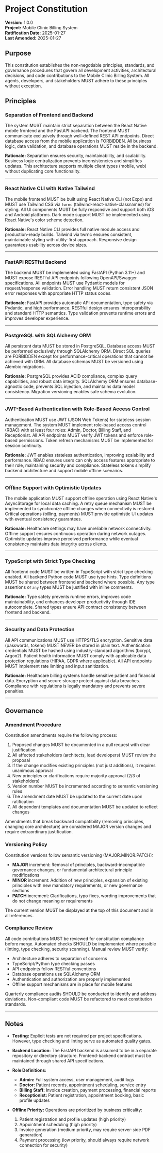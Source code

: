 <!--
Sync Impact Report
Version: N/A → 1.0.0 (initial creation)
Modified Principles: N/A (new document)
Added Sections: All sections
Removed Sections: N/A
Templates Requiring Updates:
  ⚠ pending - .specify/templates/plan-template.md
  ⚠ pending - .specify/templates/spec-template.md
  ⚠ pending - .specify/templates/tasks-template.md
  ⚠ pending - .specify/templates/commands/*.md
Follow-up TODOs: None
-->

# Project Constitution

**Version:** 1.0.0  
**Project:** Mobile Clinic Billing System  
**Ratification Date:** 2025-01-27  
**Last Amended:** 2025-01-27

## Purpose

This constitution establishes the non-negotiable principles, standards, and governance procedures that govern all development activities, architectural decisions, and code contributions to the Mobile Clinic Billing System. All agents, developers, and stakeholders MUST adhere to these principles without exception.

## Principles

### Separation of Frontend and Backend

The system MUST maintain strict separation between the React Native mobile frontend and the FastAPI backend. The frontend MUST communicate exclusively through well-defined REST API endpoints. Direct database access from the mobile application is FORBIDDEN. All business logic, data validation, and database operations MUST reside in the backend.

**Rationale:** Separation ensures security, maintainability, and scalability. Business logic centralization prevents inconsistencies and simplifies updates. This architecture supports multiple client types (mobile, web) without duplicating core functionality.

---

### React Native CLI with Native Tailwind

The mobile frontend MUST be built using React Native CLI (not Expo) and MUST use Tailwind CSS via `twrnc` (tailwind-react-native-classnames) for styling. All UI components MUST be fully responsive and support both iOS and Android platforms. Dark mode support MUST be implemented using React Native's color scheme detection.

**Rationale:** React Native CLI provides full native module access and production-ready builds. Tailwind via twrnc ensures consistent, maintainable styling with utility-first approach. Responsive design guarantees usability across device sizes.

---

### FastAPI RESTful Backend

The backend MUST be implemented using FastAPI (Python 3.11+) and MUST expose RESTful API endpoints following OpenAPI/Swagger specifications. All endpoints MUST use Pydantic models for request/response validation. Error handling MUST return consistent JSON error responses with appropriate HTTP status codes.

**Rationale:** FastAPI provides automatic API documentation, type safety via Pydantic, and high performance. RESTful design ensures interoperability and standard HTTP semantics. Type validation prevents runtime errors and improves developer experience.

---

### PostgreSQL with SQLAlchemy ORM

All persistent data MUST be stored in PostgreSQL. Database access MUST be performed exclusively through SQLAlchemy ORM. Direct SQL queries are FORBIDDEN except for performance-critical operations that cannot be achieved with ORM. All database schemas MUST be versioned using Alembic migrations.

**Rationale:** PostgreSQL provides ACID compliance, complex query capabilities, and robust data integrity. SQLAlchemy ORM ensures database-agnostic code, prevents SQL injection, and maintains data model consistency. Migration versioning enables safe schema evolution.

---

### JWT-Based Authentication with Role-Based Access Control

Authentication MUST use JWT (JSON Web Tokens) for stateless session management. The system MUST implement role-based access control (RBAC) with at least four roles: Admin, Doctor, Billing Staff, and Receptionist. All API endpoints MUST verify JWT tokens and enforce role-based permissions. Token refresh mechanisms MUST be implemented for session continuity.

**Rationale:** JWT enables stateless authentication, improving scalability and performance. RBAC ensures users can only access features appropriate to their role, maintaining security and compliance. Stateless tokens simplify backend architecture and support mobile offline scenarios.

---

### Offline Support with Optimistic Updates

The mobile application MUST support offline operation using React Native's AsyncStorage for local data caching. A retry queue mechanism MUST be implemented to synchronize offline changes when connectivity is restored. Critical operations (billing, payments) MUST provide optimistic UI updates with eventual consistency guarantees.

**Rationale:** Healthcare settings may have unreliable network connectivity. Offline support ensures continuous operation during network outages. Optimistic updates improve perceived performance while eventual consistency maintains data integrity across clients.

---

### TypeScript with Strict Type Checking

All frontend code MUST be written in TypeScript with strict type checking enabled. All backend Python code MUST use type hints. Type definitions MUST be shared between frontend and backend where possible. Any type assertions or `any` types MUST be justified with inline comments.

**Rationale:** Type safety prevents runtime errors, improves code maintainability, and enhances developer productivity through IDE autocomplete. Shared types ensure API contract consistency between frontend and backend.

---

### Security and Data Protection

All API communications MUST use HTTPS/TLS encryption. Sensitive data (passwords, tokens) MUST NEVER be stored in plain text. Authentication credentials MUST be hashed using industry-standard algorithms (bcrypt, Argon2). Patient health information MUST comply with applicable data protection regulations (HIPAA, GDPR where applicable). All API endpoints MUST implement rate limiting and input sanitization.

**Rationale:** Healthcare billing systems handle sensitive patient and financial data. Encryption and secure storage protect against data breaches. Compliance with regulations is legally mandatory and prevents severe penalties.

---

## Governance

### Amendment Procedure

Constitution amendments require the following process:

1. Proposed changes MUST be documented in a pull request with clear justification
2. All affected stakeholders (architects, lead developers) MUST review the proposal
3. If the change modifies existing principles (not just additions), it requires unanimous approval
4. New principles or clarifications require majority approval (2/3 of stakeholders)
5. Version number MUST be incremented according to semantic versioning rules
6. The amendment date MUST be updated to the current date upon ratification
7. All dependent templates and documentation MUST be updated to reflect changes

Amendments that break backward compatibility (removing principles, changing core architecture) are considered MAJOR version changes and require extraordinary justification.

### Versioning Policy

Constitution versions follow semantic versioning (MAJOR.MINOR.PATCH):

- **MAJOR** increment: Removal of principles, backward-incompatible governance changes, or fundamental architectural principle modifications
- **MINOR** increment: Addition of new principles, expansion of existing principles with new mandatory requirements, or new governance sections
- **PATCH** increment: Clarifications, typo fixes, wording improvements that do not change meaning or requirements

The current version MUST be displayed at the top of this document and in all references.

### Compliance Review

All code contributions MUST be reviewed for constitution compliance before merge. Automated checks SHOULD be implemented where possible (linting, type checking, security scanning). Manual review MUST verify:

- Architecture adheres to separation of concerns
- TypeScript/Python type checking passes
- API endpoints follow RESTful conventions
- Database operations use SQLAlchemy ORM
- Authentication and authorization are properly implemented
- Offline support mechanisms are in place for mobile features

Quarterly compliance audits SHOULD be conducted to identify and address deviations. Non-compliant code MUST be refactored to meet constitution standards.

---

## Notes

- **Testing:** Explicit tests are not required per project specifications. However, type checking and linting serve as automated quality gates.

- **Backend Location:** The FastAPI backend is assumed to be in a separate repository or directory structure. Frontend-backend contract must be maintained through shared API specifications.

- **Role Definitions:**
  - **Admin:** Full system access, user management, audit logs
  - **Doctor:** Patient records, appointment scheduling, service entry
  - **Billing Staff:** Invoice creation, payment processing, financial reports
  - **Receptionist:** Patient registration, appointment booking, basic profile updates

- **Offline Priority:** Operations are prioritized by business criticality:
  1. Patient registration and profile updates (high priority)
  2. Appointment scheduling (high priority)
  3. Invoice generation (medium priority, may require server-side PDF generation)
  4. Payment processing (low priority, should always require network connection for security)

